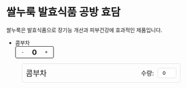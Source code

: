 <!DOCTYPE html>
<html>
<head>
</head>
<body>
 <h1>쌀누룩 발효식품 공방 효담</h1>
 <p>쌀누룩은 발효식품으로 장기능 개선과 피부건강에 효과적인 제품입니다.</p>

<ul>
  <li>
    <span>콤부차</span>
    <div class="count-box">
      <button class="minus-btn">-</button>
      <span class="count">0</span>
      <button class="plus-btn">+</button>
    </div>
  </li>
</ul>

<style>
  .count-box {
    display: flex;
    align-items: center;
    justify-content: center;
    width: 100px;
    height: 30px;
    border: 1px solid black;
    border-radius: 4px;
  }
  
  .count-box button {
    width: 30px;
    height: 30px;
    background-color: transparent;
    border: none;
    cursor: pointer;
  }
  
  .count-box .count {
    margin: 0 10px;
    font-size: 1.2rem;
    font-weight: bold;
  }
</style>

<script>
  // 버튼 클릭 이벤트 처리
  const minusBtns = document.querySelectorAll('.minus-btn');
  const plusBtns = document.querySelectorAll('.plus-btn');
  const countSpans = document.querySelectorAll('.count');
  const productNames = document.querySelectorAll('li span');
  
  minusBtns.forEach((btn, index) => {
    btn.addEventListener('click', () => {
      const currentCount = parseInt(countSpans[index].textContent);
      const newCount = Math.max(currentCount - 1, 0);
      countSpans[index].textContent = newCount;
    });
  });
  
  plusBtns.forEach((btn, index) => {
    btn.addEventListener('click', () => {
      const currentCount = parseInt(countSpans[index].textContent);
      const newCount = currentCount + 1;
      countSpans[index].textContent = newCount;
    });
  });
</script>

<!DOCTYPE html>
<html>
<head>
	<title>콤부차</title>
	<meta charset="UTF-8">
	<meta name="viewport" content="width=device-width, initial-scale=1.0">
	<style>
		.container {
			display: flex;
			align-items: center;
			justify-content: space-between;
			padding: 10px;
			border: 1px solid #ddd;
			border-radius: 5px;
			max-width: 400px;
			margin: 0 auto;
		}
		.product-name {
			font-size: 20px;
		}
		.quantity {
			display: flex;
			align-items: center;
			margin-left: 10px;
		}
		.quantity label {
			font-size: 16px;
			margin-right: 10px;
		}
		.quantity input {
			padding: 5px;
			width: 50px;
			border-radius: 5px;
			border: 1px solid #ddd;
			text-align: center;
		}
	</style>
</head>
<body>
	<div class="container">
		<div class="product-name">콤부차</div>
		<div class="quantity">
			<label>수량:</label>
			<input type="number" min="0" max="10" step="1" value="0">
		</div>
	</div>
</body>
</html>

